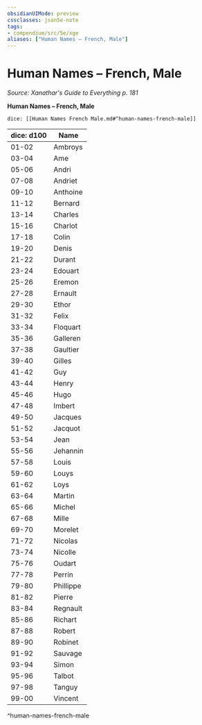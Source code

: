 ```yaml
---
obsidianUIMode: preview
cssclasses: json5e-note
tags:
- compendium/src/5e/xge
aliases: ["Human Names – French, Male"]
---
```

# Human Names – French, Male
*Source: Xanathar's Guide to Everything p. 181* 

**Human Names – French, Male**

`dice: [[Human Names French Male.md#^human-names-french-male]]`

| dice: d100 | Name |
|------------|------|
| 01-02 | Ambroys |
| 03-04 | Ame |
| 05-06 | Andri |
| 07-08 | Andriet |
| 09-10 | Anthoine |
| 11-12 | Bernard |
| 13-14 | Charles |
| 15-16 | Charlot |
| 17-18 | Colin |
| 19-20 | Denis |
| 21-22 | Durant |
| 23-24 | Edouart |
| 25-26 | Eremon |
| 27-28 | Ernault |
| 29-30 | Ethor |
| 31-32 | Felix |
| 33-34 | Floquart |
| 35-36 | Galleren |
| 37-38 | Gaultier |
| 39-40 | Gilles |
| 41-42 | Guy |
| 43-44 | Henry |
| 45-46 | Hugo |
| 47-48 | Imbert |
| 49-50 | Jacques |
| 51-52 | Jacquot |
| 53-54 | Jean |
| 55-56 | Jehannin |
| 57-58 | Louis |
| 59-60 | Louys |
| 61-62 | Loys |
| 63-64 | Martin |
| 65-66 | Michel |
| 67-68 | Mille |
| 69-70 | Morelet |
| 71-72 | Nicolas |
| 73-74 | Nicolle |
| 75-76 | Oudart |
| 77-78 | Perrin |
| 79-80 | Phillippe |
| 81-82 | Pierre |
| 83-84 | Regnault |
| 85-86 | Richart |
| 87-88 | Robert |
| 89-90 | Robinet |
| 91-92 | Sauvage |
| 93-94 | Simon |
| 95-96 | Talbot |
| 97-98 | Tanguy |
| 99-00 | Vincent |
^human-names-french-male